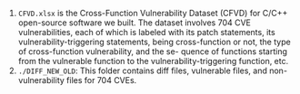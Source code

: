 1.  `CFVD.xlsx` is the Cross-Function Vulnerability Dataset (CFVD) for C/C++ open-source software we built. The dataset involves 704 CVE vulnerabilities, each of which is labeled with its patch statements, its vulnerability-triggering statements, being cross-function or not, the type of cross-function vulnerability, and the se- quence of functions starting from the vulnerable function to the vulnerability-triggering function, etc.
2. `./DIFF_NEW_OLD`: This folder contains diff files, vulnerable files, and non-vulnerability files for 704 CVEs.